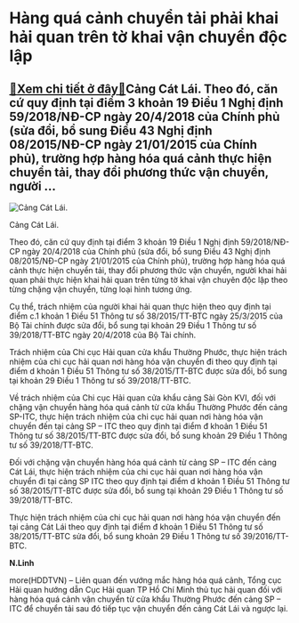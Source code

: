 Hàng quá cảnh chuyển tải phải khai hải quan trên tờ khai vận chuyển độc lập
===========================================================================

[:gift:Xem chi tiết ở đây:gift:](https://hddtvn.com/hang-qua-canh-chuyen-tai-phai-khai-hai-quan-tren-to-khai-van-chuyen-doc-lap-2/)Cảng Cát Lái. Theo đó, căn cứ quy định tại điểm 3 khoản 19 Điều 1 Nghị định 59/2018/NĐ-CP ngày 20/4/2018 của Chính phủ (sửa đổi, bổ sung Điều 43 Nghị định 08/2015/NĐ-CP ngày 21/01/2015 của Chính phủ), trường hợp hàng hóa quá cảnh thực hiện chuyển tải, thay đổi phương thức vận chuyển, người …
----------------------------------------------------------------------------------------------------------------------------------------------------------------------------------------------------------------------------------------------------------------------------------------------------





![Cảng Cát Lái.](https://hddtvn.com/wp-content/uploads/2021/01/1404_cYngUntitled4-2.jpg "Cảng Cát Lái.")


Cảng Cát Lái.



Theo đó, căn cứ quy định tại điểm 3 khoản 19 Điều 1 Nghị định 59/2018/NĐ-CP ngày 20/4/2018 của Chính phủ (sửa đổi, bổ sung Điều 43 Nghị định 08/2015/NĐ-CP ngày 21/01/2015 của Chính phủ), trường hợp hàng hóa quá cảnh thực hiện chuyển tải, thay đổi phương thức vận chuyển, người khai hải quan phải thực hiện khai hải quan trên từng tờ khai vận chuyên độc lập theo từng chặng vận chuyển, từng loại hình tương ứng.


Cụ thể, trách nhiệm của người khai hải quan thực hiện theo quy định tại điểm c.1 khoản 1 Điều 51 Thông tư số 38/2015/TT-BTC ngày 25/3/2015 của Bộ Tài chính được sửa đổi, bổ sung tại khoản 29 Điều 1 Thông tư số 39/2018/TT-BTC ngày 20/4/2018 của Bộ Tài chính.


Trách nhiệm của Chi cục Hải quan cửa khẩu Thường Phước, thực hiện trách nhiệm của chi cục hải quan nơi hàng hóa vận chuyển đi theo quy định tại điểm d khoản 1 Điều 51 Thông tư số 38/2015/TT-BTC được sửa đổi, bổ sung tại khoản 29 Điều 1 Thông tư số 39/2018/TT-BTC.


Về trách nhiệm của Chi cục Hải quan cửa khẩu cảng Sài Gòn KVI, đối với chặng vận chuyển hàng hóa quá cảnh từ cửa khẩu Thường Phước đến cảng SP-ITC, thực hiện trách nhiệm của chi cục hải quan nơi hàng hóa vận chuyển đến tại cảng SP – ITC theo quy định tại điểm đ khoản 1 Điều 51 Thông tư số 38/2015/TT-BTC được sửa đổi, bổ sung khoản 29 Điều 1 Thông tư số 39/2018/TT-BTC.


Đối với chặng vận chuyển hàng hóa quá cảnh từ cảng SP – ITC đến cảng Cát Lái, thực hiện trách nhiệm của chi cục hải quan nơi hàng hóa vận chuyển đi tại cảng SP ITC theo quy định tại điểm d khoản 1 Điều 51 Thông tư số 38/2015/TT-BTC được sửa đổi, bổ sung tại khoản 29 Điều 1 Thông tư số 39/2018/TT-BTC.


Thực hiện trách nhiệm của chi cục hải quan nơi hàng hóa vận chuyển đến tại cảng Cát Lái theo quy định tại điểm đ khoản 1 Điều 51 Thông tư số 38/2015/TT-BTC sửa đổi, bổ sung khoản 29 Điều 1 Thông tư số 39/2016/TT-BTC.




**N.Linh**



more(HDDTVN) – Liên quan đến vướng mắc hàng hóa quá cảnh, Tổng cục Hải quan hướng dẫn Cục Hải quan TP Hồ Chí Minh thủ tục hải quan đối với hàng hóa quá cảnh vận chuyển từ cửa khẩu Thường Phước đến cảng SP – ITC để chuyển tải sau đó tiếp tục vận chuyển đến cảng Cát Lái và ngược lại.


